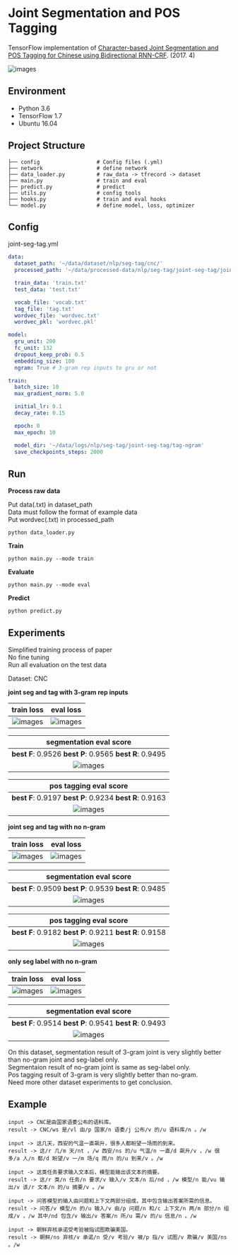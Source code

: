 # Joint Segmentation and POS Tagging 

TensorFlow implementation of [Character-based Joint Segmentation and POS Tagging for Chinese
using Bidirectional RNN-CRF](https://arxiv.org/pdf/1704.01314.pdf). (2017. 4)

![images](images/paper.png)

## Environment

- Python 3.6
- TensorFlow 1.7
- Ubuntu 16.04


## Project Structure


    ├── config                  # Config files (.yml)
    ├── network                 # define network
    ├── data_loader.py          # raw_data -> tfrecord -> dataset
    ├── main.py                 # train and eval
    ├── predict.py              # predict
    ├── utils.py                # config tools
    ├── hooks.py                # train and eval hooks
    └── model.py                # define model, loss, optimizer
    

## Config

joint-seg-tag.yml

```yml
data:
  dataset_path: '~/data/dataset/nlp/seg-tag/cnc/'
  processed_path: '~/data/processed-data/nlp/seg-tag/joint-seg-tag/joint/'

  train_data: 'train.txt'
  test_data: 'test.txt'

  vocab_file: 'vocab.txt'
  tag_file: 'tag.txt'
  wordvec_file: 'wordvec.txt'
  wordvec_pkl: 'wordvec.pkl'

model:
  gru_unit: 200
  fc_unit: 132
  dropout_keep_prob: 0.5
  embedding_size: 100
  ngram: True # 3-gram rep inputs to gru or not

train:
  batch_size: 10
  max_gradient_norm: 5.0

  initial_lr: 0.1
  decay_rate: 0.15

  epoch: 0
  max_epoch: 10

  model_dir: '~/data/logs/nlp/seg-tag/joint-seg-tag/tag-ngram'
  save_checkpoints_steps: 2000
```


## Run

**Process raw data**

Put data(.txt) in dataset_path  
Data must follow the format of example data  
Put wordvec(.txt) in processed_path

```
python data_loader.py
```

**Train**

```
python main.py --mode train
```

**Evaluate**

```
python main.py --mode eval
```

**Predict**  
```
python predict.py
```


## Experiments

Simplified training process of paper   
No fine tuning  
Run all evaluation on the test data

Dataset: CNC 

**joint seg and tag with 3-gram rep inputs**

|train loss|eval loss|
| :----------:| :----------: |
|![images](images/3-gram-train-loss.png)|![images](images/3-gram-eval-loss.png)|

|segmentation eval score|
| :----------:|
|**best F**: 0.9526 **best P**: 0.9565 **best R**: 0.9495 |
|![images](images/3-gram-seg-score.png)|

|pos tagging eval score|
| :----------:|
|**best F**: 0.9197 **best P**: 0.9234 **best R**: 0.9163 |
|![images](images/3-gram-tag-score.png)|

**joint seg and tag with no n-gram**

|train loss|eval loss|
| :----------:| :----------: |
|![images](images/tag-train-loss.png)|![images](images/tag-eval-loss.png)|

|segmentation eval score|
| :----------:|
|**best F**: 0.9509 **best P**: 0.9539 **best R**: 0.9485 |
|![images](images/tag-seg-score.png)|

|pos tagging eval score|
| :----------:|
|**best F**: 0.9182 **best P**: 0.9211 **best R**: 0.9158 |
|![images](images/tag-tag-score.png)|

**only seg label with no n-gram**

|train loss|eval loss|
| :----------:| :----------: |
|![images](images/seg-train-loss.png)|![images](images/seg-eval-loss.png)|

|segmentation eval score|
| :----------:|
|**best F**: 0.9514 **best P**: 0.9541 **best R**: 0.9493 |
|![images](images/seg-score.png)|

 
On this dataset, segmentation result of 3-gram joint is very slightly better than no-gram joint and seg-label only.  
Segmentaion result of no-gram joint is same as seg-label only.  
Pos tagging result of 3-gram is very slightly better than no-gram.  
Need more other dataset experiments to get conclusion.


## Example


```
input -> CNC是由国家语委公布的语料库。
result -> CNC/ws 是/vl 由/p 国家/n 语委/j 公布/v 的/u 语料库/n 。/w

input -> 这几天，西安的气温一直飙升，很多人都盼望一场雨的到来。
result -> 这/r 几/m 天/nt ，/w 西安/ns 的/u 气温/n 一直/d 飙升/v ，/w 很多/a 人/n 都/d 盼望/v 一/m 场/q 雨/n 的/u 到来/v 。/w

input -> 这类任务要求输入文本后，模型能输出该文本的摘要。
result -> 这/r 类/n 任务/n 要求/v 输入/v 文本/n 后/nd ，/w 模型/n 能/vu 输出/v 该/r 文本/n 的/u 摘要/v 。/w

input -> 问答模型的输入由问题和上下文两部分组成，其中包含输出答案所需的信息。
result -> 问答/v 模型/n 的/u 输入/v 由/p 问题/n 和/c 上下文/n 两/m 部分/n 组成/v ，/w 其中/nd 包含/v 输出/v 答案/n 所/u 需/v 的/u 信息/n 。/w

input -> 朝鲜弃核承诺受考验被指试图欺骗美国。
result -> 朝鲜/ns 弃核/v 承诺/n 受/v 考验/v 被/p 指/v 试图/v 欺骗/v 美国/ns 。/w
```




